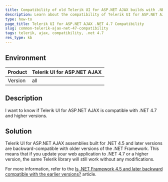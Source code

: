 ```yaml
---
title: Compatibility of old Telerik UI for ASP.NET AJAX builds with .NET 4.7
description: Learn about the compatibility of Telerik UI for ASP.NET AJAX with .NET 4.7 and higher versions.
type: how-to
page_title: Telerik UI for ASP.NET AJAX .NET 4.7 Compatibility
slug: common-telerik-ajax-net-47-compatibility
tags: telerik, ajax, compatibility, .net 4.7
res_type: kb
---
```


## Environment
| Product | Telerik UI for ASP.NET AJAX |
| ------- | -------------------------- |
| Version | all |

## Description
I want to know if Telerik UI for ASP.NET AJAX is compatible with .NET 4.7 and higher versions.

## Solution
Telerik UI for ASP.NET AJAX assemblies built for .NET 4.5 and later versions are backward-compatible with older versions of the .NET Framework. This means that if you update your web application to .NET 4.7 or a higher version, the same Telerik library will still work without any modifications.

For more information, refer to the [Is .NET Framework 4.5 and later backward compatible with the earlier versions?](https://docs.microsoft.com/en-us/dotnet/framework/migration-guide/versions-and-dependencies#is-net-framework-45-and-later-backward-compatible-with-the-earlier-versions) article.
 
